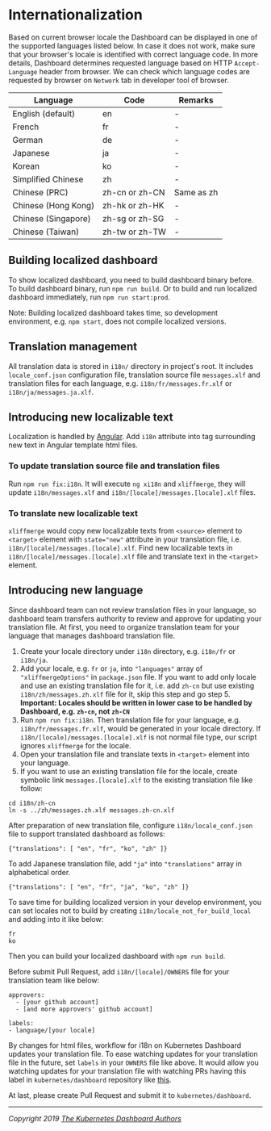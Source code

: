 # Internationalization

Based on current browser locale the Dashboard can be displayed in one of the supported languages listed below. In case it does not work, make sure that your browser's locale is identified with correct language code. In more details, Dashboard determines requested language based on HTTP `Accept-Language` header from browser. We can check which language codes are requested by browser on `Network` tab in developer tool of browser.

| Language            | Code           | Remarks    |
|---------------------|----------------|------------|
| English (default)   | en             | -          |
| French              | fr             | -          |
| German              | de             | -          |
| Japanese            | ja             | -          |
| Korean              | ko             | -          |
| Simplified Chinese  | zh             | -          |
| Chinese (PRC)       | zh-cn or zh-CN | Same as zh |
| Chinese (Hong Kong) | zh-hk or zh-HK | -          |
| Chinese (Singapore) | zh-sg or zh-SG | -          |
| Chinese (Taiwan)    | zh-tw or zh-TW | -          |

## Building localized dashboard

To show localized dashboard, you need to build dashboard binary before.
To build dashboard binary, run `npm run build`. Or to build and run localized dashboard immediately, run `npm run start:prod`.

Note: Building localized dashboard takes time, so development environment, e.g. `npm start`, does not compile localized versions.

## Translation management

All translation data is stored in `i18n/` directory in project's root. It includes `locale_conf.json` configuration file, translation source file `messages.xlf` and translation files for each language, e.g. `i18n/fr/messages.fr.xlf` or `i18n/ja/messages.ja.xlf`.

## Introducing new localizable text

Localization is handled by [Angular](https://angular.io/guide/i18n).
Add `i18n` attribute into tag surrounding new text in Angular template html files.

### To update translation source file and translation files

Run `npm run fix:i18n`. It will execute `ng xi18n` and `xliffmerge`, they will update `i18n/messages.xlf` and `i18n/[locale]/messages.[locale].xlf` files.

### To translate new localizable text

`xliffmerge` would copy new localizable texts from `<source>` element to `<target>` element with `state="new"` attribute in your translation file, i.e. `i18n/[locale]/messages.[locale].xlf`.
Find new localizable texts in `i18n/[locale]/messages.[locale].xlf` file and translate text in the `<target>` element.

## Introducing new language

Since dashboard team can not review translation files in your language, so dashboard team transfers authority to review and approve for updating your translation file. At first, you need to organize translation team for your language that manages dashboard translation file.

1. Create your locale directory under `i18n` directory, e.g. `i18n/fr` or `i18n/ja`.
2. Add your locale, e.g. `fr` or `ja`, into `"languages"` array of `"xliffmergeOptions"` in `package.json` file. If you want to add only locale and use an existing translation file for it, i.e. add `zh-cn` but use existing `i18n/zh/messages.zh.xlf` file for it, skip this step and go step 5.
  **Important: Locales should be written in lower case to be handled by Dashboard, e.g. `zh-cn`, not `zh-CN`**
3. Run `npm run fix:i18n`. Then translation file for your language, e.g. `i18n/fr/messages.fr.xlf`, would be generated in your locale directory.
  If `i18n/[locale]/messages.[locale].xlf` is not normal file type, our script ignores `xliffmerge` for the locale.
4. Open your translation file and translate texts in `<target>` element into your language.
5. If you want to use an existing translation file for the locale, create symbolic link `messages.[locale].xlf` to the existing translation file like follow:
  ```
  cd i18n/zh-cn
  ln -s ../zh/messages.zh.xlf messages.zh-cn.xlf
  ```

After preparation of new translation file, configure `i18n/locale_conf.json` file to support translated dashboard as follows:

```
{"translations": [ "en", "fr", "ko", "zh" ]}
```

To add Japanese translation file, add `"ja"` into `"translations"` array in alphabetical order.

```
{"translations": [ "en", "fr", "ja", "ko", "zh" ]}
```

To save time for building localized version in your develop environment, you can set locales not to build by creating `i18n/locale_not_for_build_local` and adding into it like below:

```
fr
ko
```

Then you can build your localized dashboard with `npm run build`.

Before submit Pull Request, add `i18n/[locale]/OWNERS` file for your translation team like below:

```
approvers:
  - [your github account]
  - [and more approvers' github account]

labels:
- language/[your locale]
```

By changes for html files, workflow for i18n on Kubernetes Dashboard updates your translation file. To ease watching updates for your translation file in the future, set `labels` in your `OWNERS` file like above. It would allow you watching updates for your translation file with watching PRs having this label in `kubernetes/dashboard` repository like [this](https://github.com/kubernetes/dashboard/pulls?utf8=%E2%9C%93&q=is%3Apr+label%3Alanguage%2Fja).

At last, please create Pull Request and submit it to `kubernetes/dashboard`.

----
_Copyright 2019 [The Kubernetes Dashboard Authors](https://github.com/kubernetes/dashboard/graphs/contributors)_
